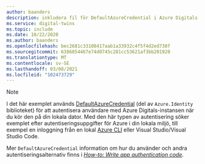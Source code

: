 ```yaml
---
author: baanders
description: inkludera fil för DefaultAzureCredential i Azure Digitals-exempel – Obs!
ms.service: digital-twins
ms.topic: include
ms.date: 10/22/2020
ms.author: baanders
ms.openlocfilehash: bec2681c33108417aab1a33932c4f5f4d2ed730f
ms.sourcegitcommit: 6386854467e74d0745c281cc53621af3bb201920
ms.translationtype: MT
ms.contentlocale: sv-SE
ms.lasthandoff: 03/08/2021
ms.locfileid: "102473729"
---
```

>[!NOTE]
> I det här exemplet används [DefaultAzureCredential](/dotnet/api/azure.identity.defaultazurecredential) (del av `Azure.Identity` biblioteket) för att autentisera användare med Azure Digitals-instansen när du kör den på din lokala dator. Med den här typen av autentisering söker exemplet efter autentiseringsuppgifter för Azure i din lokala miljö, till exempel en inloggning från en lokal [Azure CLI](/cli/azure/install-azure-cli) eller Visual Studio/Visual Studio Code.
>
> Mer `DefaultAzureCredential` information om hur du använder och andra autentiseringsalternativ finns i [*How-to: Write app authentication code*](../articles/digital-twins/how-to-authenticate-client.md).